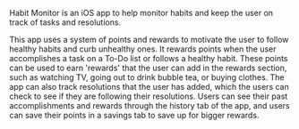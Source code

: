 Habit Monitor is an iOS app to help monitor habits and keep the user on track of tasks and resolutions.

This app uses a system of points and rewards to motivate the user to follow healthy habits and curb unhealthy ones. It rewards points when the user accomplishes a task on a To-Do list or follows a healthy habit. These points can be used to earn 'rewards' that the user can add in the rewards section, such as watching TV, going out to drink bubble tea, or buying clothes. The app can also track resolutions that the user has added, which the users can check to see if they are following their resolutions. Users can see their past accomplishments and rewards through the history tab of the app, and users can save their points in a savings tab to save up for bigger rewards.
